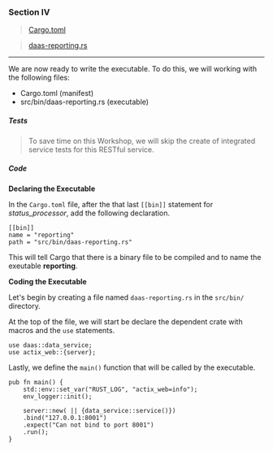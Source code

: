 ### Section IV
>[Cargo.toml](https://github.com/dsietz/rust-daas/blob/master/Cargo.toml)

>[daas-reporting.rs](https://github.com/dsietz/rust-daas/blob/master/src/bin/daas-reporting.rs)

---

We are now ready to write the executable. To do this, we will working with the following files:

+ Cargo.toml (manifest)
+ src/bin/daas-reporting.rs (executable) 

##### Tests

>To save time on this Workshop, we will skip the create of integrated service tests for this RESTful service.

##### Code

**Declaring the Executable**

In the `Cargo.toml` file, after the that last `[[bin]]` statement for _status_processor_, add the following declaration.

```
[[bin]]
name = "reporting"
path = "src/bin/daas-reporting.rs"
```

This will tell Cargo that there is a binary file to be compiled and to name the exeutable **reporting**.

**Coding the Executable** 

Let's begin by creating a file named `daas-reporting.rs` in the `src/bin/` directory.

At the top of the file, we will start be declare the dependent crate with macros and the `use` statements.

```
use daas::data_service;
use actix_web::{server};
```

Lastly, we define the `main()` function that will be called by the executable.

```
pub fn main() {    
    std::env::set_var("RUST_LOG", "actix_web=info");
    env_logger::init();
    
    server::new( || {data_service::service()})
    .bind("127.0.0.1:8001")
    .expect("Can not bind to port 8001")
    .run();
}
```